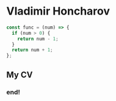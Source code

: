 # Vladimir Honcharov
```javascript
const func = (num) => {
  if (num > 0) {
    return num - 1;
  }
  return num + 1;
};
```
## My CV
### end!